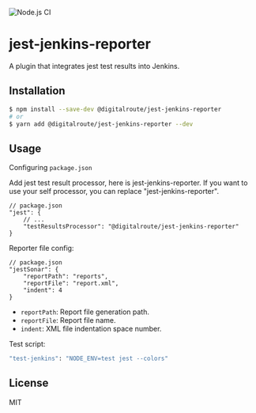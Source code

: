 ![Node.js CI](https://github.com/digitalroute/jest-jenkins-reporter/workflows/Node.js%20CI/badge.svg?branch=master)

# jest-jenkins-reporter

A plugin that integrates jest test results into Jenkins.

## Installation

```bash
$ npm install --save-dev @digitalroute/jest-jenkins-reporter
# or
$ yarn add @digitalroute/jest-jenkins-reporter --dev
```

## Usage

Configuring `package.json`

Add jest test result processor, here is jest-jenkins-reporter. If you want to use your self processor, you can replace "jest-jenkins-reporter".

```jsonc
// package.json
"jest": {
    // ...
    "testResultsProcessor": "@digitalroute/jest-jenkins-reporter"
}
```

Reporter file config:

```jsonc
// package.json
"jestSonar": {
    "reportPath": "reports",
    "reportFile": "report.xml",
    "indent": 4
}
```

* `reportPath`: Report file generation path.
* `reportFile`: Report file name.
* `indent`: XML file indentation space number.

Test script:

```bash
"test-jenkins": "NODE_ENV=test jest --colors"
```

## License

MIT

